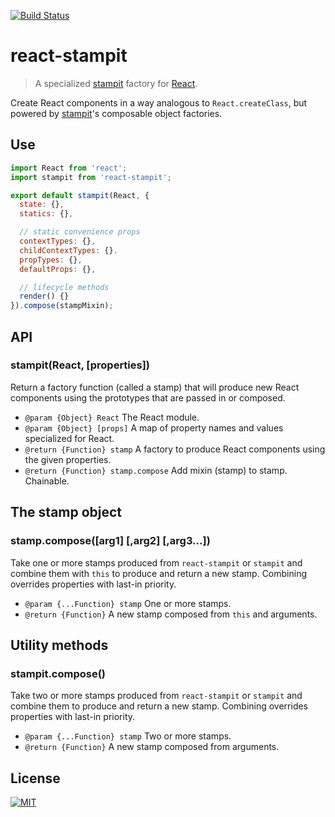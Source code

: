 [![Build Status](https://travis-ci.org/troutowicz/react-stampit.svg)](https://travis-ci.org/troutowicz/react-stampit)

# react-stampit

> A specialized [stampit](https://github.com/ericelliott/stampit) factory for [React](https://github.com/facebook/react).

Create React components in a way analogous to `React.createClass`, but powered by [stampit](https://github.com/ericelliott/stampit)'s composable object factories.

## Use

```js
import React from 'react';
import stampit from 'react-stampit';

export default stampit(React, {
  state: {},
  statics: {},

  // static convenience props
  contextTypes: {},
  childContextTypes: {}.
  propTypes: {},
  defaultProps: {},

  // lifecycle methods
  render() {}
}).compose(stampMixin);
```

## API

### stampit(React, [properties])

Return a factory function (called a stamp) that will produce new React components using the prototypes that are passed in or composed.

* `@param {Object} React` The React module.
* `@param {Object} [props]` A map of property names and values specialized for React.
* `@return {Function} stamp` A factory to produce React components using the given properties.
* `@return {Function} stamp.compose` Add mixin (stamp) to stamp. Chainable.

## The stamp object

### stamp.compose([arg1] [,arg2] [,arg3...])

Take one or more stamps produced from `react-stampit` or `stampit` and
combine them with `this` to produce and return a new stamp.
Combining overrides properties with last-in priority.

* `@param {...Function} stamp` One or more stamps.
* `@return {Function}` A new stamp composed from `this` and arguments.

## Utility methods

### stampit.compose()

Take two or more stamps produced from `react-stampit` or `stampit` and
combine them to produce and return a new stamp. Combining overrides
properties with last-in priority.

* `@param {...Function} stamp` Two or more stamps.
* `@return {Function}` A new stamp composed from arguments.

## License
[![MIT](https://img.shields.io/badge/license-MIT-blue.svg)](http://troutowicz.mit-license.org)
